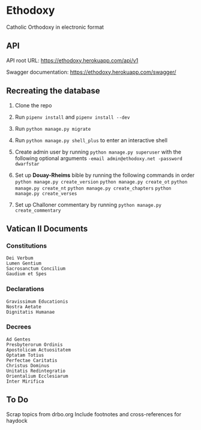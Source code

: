 # Ethodoxy

Catholic Orthodoxy in electronic format

## API

API root URL: <https://ethodoxy.herokuapp.com/api/v1>

Swagger documentation: <https://ethodoxy.herokuapp.com/swagger/>

## Recreating the database

1. Clone the repo
1. Run `pipenv install` and `pipenv install --dev`
1. Run `python manage.py migrate`

1. Run `python manage.py shell_plus` to enter an interactive shell
1. Create admin user by running `python manage.py superuser` with the following optional arguments `-email admin@ethodoxy.net -password dwarfstar`

1. Set up **Douay-Rheims** bible by running the following commands in order
    `python manage.py create_version`
    `python manage.py create_ot`
    `python manage.py create_nt`
    `python manage.py create_chapters`
    `python manage.py create_verses`

1. Set up Challoner commentary by running `python manage.py create_commentary`

## Vatican II Documents

### Constitutions
    Dei Verbum
    Lumen Gentium
    Sacrosanctum Concilium
    Gaudium et Spes

### Declarations
    Gravissimum Educationis
    Nostra Aetate
    Dignitatis Humanae

### Decrees
    Ad Gentes
    Presbyterorum Ordinis
    Apostolicam Actuositatem
    Optatam Totius
    Perfectae Caritatis
    Christus Dominus
    Unitatis Redintegratio
    Orientalium Ecclesiarum
    Inter Mirifica

## To Do

Scrap topics from drbo.org
Include footnotes and cross-references for haydock

